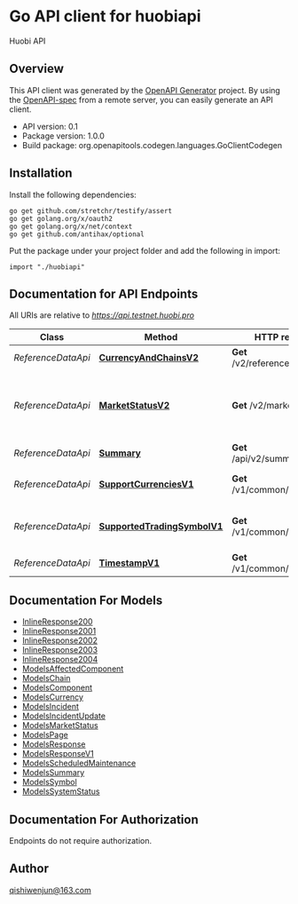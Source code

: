 # Go API client for huobiapi

Huobi API

## Overview
This API client was generated by the [OpenAPI Generator](https://openapi-generator.tech) project.  By using the [OpenAPI-spec](https://www.openapis.org/) from a remote server, you can easily generate an API client.

- API version: 0.1
- Package version: 1.0.0
- Build package: org.openapitools.codegen.languages.GoClientCodegen

## Installation

Install the following dependencies:

```shell
go get github.com/stretchr/testify/assert
go get golang.org/x/oauth2
go get golang.org/x/net/context
go get github.com/antihax/optional
```

Put the package under your project folder and add the following in import:

```golang
import "./huobiapi"
```

## Documentation for API Endpoints

All URIs are relative to *https://api.testnet.huobi.pro*

Class | Method | HTTP request | Description
------------ | ------------- | ------------- | -------------
*ReferenceDataApi* | [**CurrencyAndChainsV2**](docs/ReferenceDataApi.md#currencyandchainsv2) | **Get** /v2/reference/currencies | Currency &amp; Chains
*ReferenceDataApi* | [**MarketStatusV2**](docs/ReferenceDataApi.md#marketstatusv2) | **Get** /v2/market-status | The endpoint returns current market status
*ReferenceDataApi* | [**Summary**](docs/ReferenceDataApi.md#summary) | **Get** /api/v2/summary.json | Get system status
*ReferenceDataApi* | [**SupportCurrenciesV1**](docs/ReferenceDataApi.md#supportcurrenciesv1) | **Get** /v1/common/currencys | Get all Supported Currencies
*ReferenceDataApi* | [**SupportedTradingSymbolV1**](docs/ReferenceDataApi.md#supportedtradingsymbolv1) | **Get** /v1/common/symbols | Get all Supported Trading Symbol
*ReferenceDataApi* | [**TimestampV1**](docs/ReferenceDataApi.md#timestampv1) | **Get** /v1/common/timestamp | Get Current Timestamp


## Documentation For Models

 - [InlineResponse200](docs/InlineResponse200.md)
 - [InlineResponse2001](docs/InlineResponse2001.md)
 - [InlineResponse2002](docs/InlineResponse2002.md)
 - [InlineResponse2003](docs/InlineResponse2003.md)
 - [InlineResponse2004](docs/InlineResponse2004.md)
 - [ModelsAffectedComponent](docs/ModelsAffectedComponent.md)
 - [ModelsChain](docs/ModelsChain.md)
 - [ModelsComponent](docs/ModelsComponent.md)
 - [ModelsCurrency](docs/ModelsCurrency.md)
 - [ModelsIncident](docs/ModelsIncident.md)
 - [ModelsIncidentUpdate](docs/ModelsIncidentUpdate.md)
 - [ModelsMarketStatus](docs/ModelsMarketStatus.md)
 - [ModelsPage](docs/ModelsPage.md)
 - [ModelsResponse](docs/ModelsResponse.md)
 - [ModelsResponseV1](docs/ModelsResponseV1.md)
 - [ModelsScheduledMaintenance](docs/ModelsScheduledMaintenance.md)
 - [ModelsSummary](docs/ModelsSummary.md)
 - [ModelsSymbol](docs/ModelsSymbol.md)
 - [ModelsSystemStatus](docs/ModelsSystemStatus.md)


## Documentation For Authorization

 Endpoints do not require authorization.



## Author

qishiwenjun@163.com

